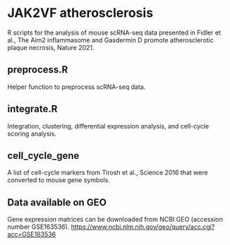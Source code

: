 # JAK2VF atherosclerosis
R scripts for the analysis of mouse scRNA-seq data presented in Fidler et al., The Aim2 inflammasome and Gasdermin D promote atherosclerotic plaque necrosis, Nature 2021.

## preprocess.R
Helper function to preprocess scRNA-seq data.

## integrate.R
Integration, clustering, differential expression analysis, and cell-cycle scoring analysis.

## cell_cycle_gene
A list of cell-cycle markers from Tirosh et al., Science 2016 that were converted to mouse gene symbols.

## Data available on GEO
Gene expression matrices can be downloaded from NCBI GEO (accession number GSE163536).
https://www.ncbi.nlm.nih.gov/geo/query/acc.cgi?acc=GSE163536
